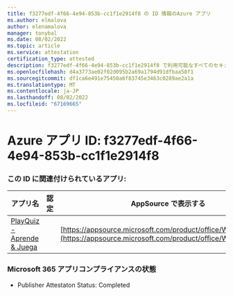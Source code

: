 ```yaml
---
title: f3277edf-4f66-4e94-853b-cc1f1e2914f8 の ID 情報のAzure アプリ
ms.author: elmalova
author: elenamalova
manager: tonybal
ms.date: 08/02/2022
ms.topic: article
ms.service: attestation
certification_type: attested
description: f3277edf-4f66-4e94-853b-cc1f1e2914f8 で利用可能なすべてのセキュリティとコンプライアンス情報。
ms.openlocfilehash: d4a3773ae02f02d095b2a69a1794d91dfbaa58f1
ms.sourcegitcommit: df1ca6e491e75450a6f83745e3463c0289ae2a1a
ms.translationtype: MT
ms.contentlocale: ja-JP
ms.lasthandoff: 08/02/2022
ms.locfileid: "67169665"
---
```

# <a name="azure-app-id-f3277edf-4f66-4e94-853b-cc1f1e2914f8"></a>Azure アプリ ID: f3277edf-4f66-4e94-853b-cc1f1e2914f8


### <a name="apps-associated-with-this-id"></a>この ID に関連付けられているアプリ:
| **アプリ名** | **認定** | **AppSource で表示する** |
|--------------|---------------|-----------------------|
| [PlayQuiz - Aprende &amp; Juega](../forward/WA200002820.md) |  | [https://appsource.microsoft.com/product/office/WA200002820](https://appsource.microsoft.com/product/office/WA200002820) |

### <a name="microsoft-365-app-compliance-status"></a>Microsoft 365 アプリコンプライアンスの状態
- Publisher Attestaton Status: Completed
